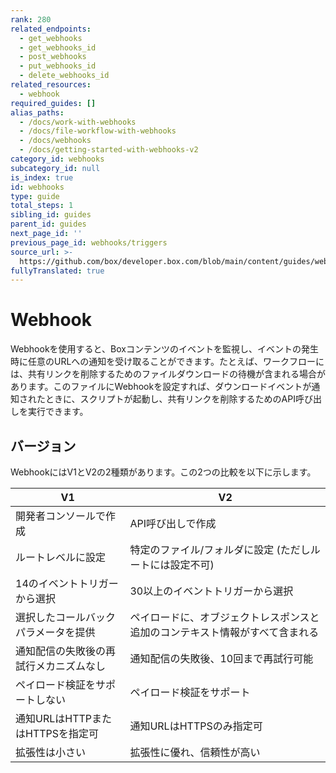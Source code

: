 ```yaml
---
rank: 280
related_endpoints:
  - get_webhooks
  - get_webhooks_id
  - post_webhooks
  - put_webhooks_id
  - delete_webhooks_id
related_resources:
  - webhook
required_guides: []
alias_paths:
  - /docs/work-with-webhooks
  - /docs/file-workflow-with-webhooks
  - /docs/webhooks
  - /docs/getting-started-with-webhooks-v2
category_id: webhooks
subcategory_id: null
is_index: true
id: webhooks
type: guide
total_steps: 1
sibling_id: guides
parent_id: guides
next_page_id: ''
previous_page_id: webhooks/triggers
source_url: >-
  https://github.com/box/developer.box.com/blob/main/content/guides/webhooks/index.md
fullyTranslated: true
---
```

# Webhook

Webhookを使用すると、Boxコンテンツのイベントを監視し、イベントの発生時に任意のURLへの通知を受け取ることができます。たとえば、ワークフローには、共有リンクを削除するためのファイルダウンロードの待機が含まれる場合があります。このファイルにWebhookを設定すれば、ダウンロードイベントが通知されたときに、スクリプトが起動し、共有リンクを削除するためのAPI呼び出しを実行できます。

## バージョン

WebhookにはV1とV2の2種類があります。この2つの比較を以下に示します。

<!-- markdownlint-disable line-length -->

| V1                     | V2                                     |
| ---------------------- | -------------------------------------- |
| 開発者コンソールで作成            | API呼び出しで作成                             |
| ルートレベルに設定              | 特定のファイル/フォルダに設定 (ただしルートには設定不可)         |
| 14のイベントトリガーから選択        | 30以上のイベントトリガーから選択                      |
| 選択したコールバックパラメータを提供     | ペイロードに、オブジェクトレスポンスと追加のコンテキスト情報がすべて含まれる |
| 通知配信の失敗後の再試行メカニズムなし    | 通知配信の失敗後、10回まで再試行可能                    |
| ペイロード検証をサポートしない        | ペイロード検証をサポート                           |
| 通知URLはHTTPまたはHTTPSを指定可 | 通知URLはHTTPSのみ指定可                       |
| 拡張性は小さい                | 拡張性に優れ、信頼性が高い                          |

<!-- markdownlint-enable line-length -->
